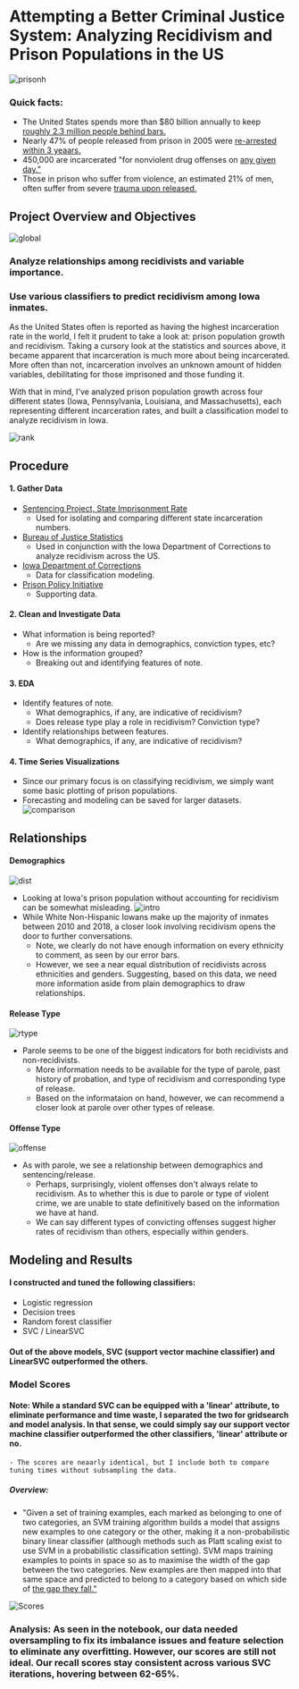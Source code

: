 # Attempting a Better Criminal Justice System: Analyzing Recidivism and Prison Populations in the US

![prisonh](https://github.com/conlpate/Flatiron-Capstone-Recidivism/blob/main/images/prison%20hall.jpg)

### Quick facts:
- The United States spends more than $80 billion annually to keep [roughly 2.3 million people behind bars.](https://www.themarshallproject.org/2019/12/17/the-hidden-cost-of-incarceration)
- Nearly 47% of people released from prison in 2005 were [re-arrested within 3 yeaars.](https://bjs.ojp.gov/content/pub/pdf/18upr9yfup0514.pdf)
- 450,000 are incarcerated "for nonviolent drug offenses on [any given day."](https://www.prisonpolicy.org/reports/pie2020.html)
- Those in prison who suffer from violence, an estimated 21% of men, often suffer from severe [trauma upon released.](https://www.prisonpolicy.org/blog/2017/06/22/mental_health/)

## Project Overview and Objectives

![global](https://github.com/conlpate/Flatiron-Capstone-Recidivism/blob/main/images/incarc%20nato.png)

### Analyze relationships among recidivists and variable importance. 
### Use various classifiers to predict recidivism among Iowa inmates.

As the United States often is reported as having the highest incarceration rate in the world, I felt it prudent to take a look at: prison population growth and recidivism. Taking a cursory look at the statistics and sources above, it became apparent that incarceration is much more about being incarcerated. More often than not, incarceration involves an unknown amount of hidden variables, debilitating for those imprisoned and those funding it. 

With that in mind, I've analyzed prison population growth across four different states (Iowa, Pennsylvania, Louisiana, and Massachusetts), each representing different incarceration rates, and built a classification model to analyze recidivism in Iowa. 

![rank](https://github.com/conlpate/Flatiron-Capstone-Recidivism/blob/main/images/percent_incarcerated.png)

## Procedure 
#### 1. Gather Data
  - [Sentencing Project, State Imprisonment Rate](https://www.sentencingproject.org/the-facts/#rankings)
    - Used for isolating and comparing different state incarceration numbers.
  - [Bureau of Justice Statistics](https://www.bjs.gov/recidivism_2005_arrest/#)
    - Used in conjunction with the Iowa Department of Corrections to analyze recidivism across the US.
  - [Iowa Department of Corrections](https://data.iowa.gov/Correctional-System/3-Year-Recidivism-for-Offenders-Released-from-Pris/mw8r-vqy4)
    - Data for classification modeling.
  - [Prison Policy Initiative](https://www.prisonpolicy.org/profiles/)
    - Supporting data. 
#### 2. Clean and Investigate Data
  - What information is being reported? 
    - Are we missing any data in demographics, conviction types, etc? 
  - How is the information grouped? 
    - Breaking out and identifying features of note. 
#### 3. EDA
  - Identify features of note. 
    - What demographics, if any, are indicative of recidivism?
    - Does release type play a role in recidivism? Conviction type?
  - Identify relationships between features.
    - What demographics, if any, are indicative of recidivism? 
#### 4. Time Series Visualizations
  - Since our primary focus is on classifying recidivism, we simply want some basic plotting of prison populations. 
  - Forecasting and modeling can be saved for larger datasets. 
![comparison](https://github.com/conlpate/Flatiron-Capstone-Recidivism/blob/main/images/rec%20changing%20prison%20pop.png)

    
## Relationships

#### Demographics
![dist](https://github.com/conlpate/Flatiron-Capstone-Recidivism/blob/main/images/rec%20ethnicity.png)
  - Looking at Iowa's prison population without accounting for recidivism can be somewhat misleading. 
![intro](https://github.com/conlpate/Flatiron-Capstone-Recidivism/blob/main/images/rec%20sex%20and%20ethnicity.png)
  - While White Non-Hispanic Iowans make up the majority of inmates between 2010 and 2018, a closer look involving recidivism opens the door to further conversations. 
    - Note, we clearly do not have enough information on every ethnicity to comment, as seen by our error bars. 
    - However, we see a near equal distribution of recidivists across ethnicities and genders. Suggesting, based on this data, we need more information aside from plain demographics to draw relationships. 

#### Release Type
![rtype](https://github.com/conlpate/Flatiron-Capstone-Recidivism/blob/main/images/rec%20with%20release%20type.png)
  - Parole seems to be one of the biggest indicators for both recidivists and non-recidivists. 
    - More information needs to be available for the type of parole, past history of probation, and type of recidivism and corresponding type of release. 
    - Based on the informataion on hand, however, we can recommend a closer look at parole over other types of release. 

#### Offense Type
![offense](https://github.com/conlpate/Flatiron-Capstone-Recidivism/blob/main/images/rec%20sex%20and%20offense.png)
  - As with parole, we see a relationship between demographics and sentencing/release. 
    - Perhaps, surprisingly, violent offenses don't always relate to recidivism. As to whether this is due to parole or type of violent crime, we are unable to state definitively based on the information we have at hand. 
    - We can say different types of convicting offenses suggest higher rates of recidivism than others, especially within genders. 


## Modeling and Results

#### I constructed and tuned the following classifiers: 
  - Logistic regression
  - Decision trees
  - Random forest classifier
  - SVC / LinearSVC

#### Out of the above models, SVC (support vector machine classifier) and LinearSVC outperformed the others. 

### Model Scores
#### Note: While a standard SVC can be equipped with a 'linear' attribute, to eliminate performance and time waste, I separated the two for gridsearch and model analysis. In that sense, we could simply say our support vector machine classifier outperformed the other classifiers, 'linear' attribute or no. 
    - The scores are neaarly identical, but I include both to compare tuning times without subsampling the data. 
##### Overview: 
  - "Given a set of training examples, each marked as belonging to one of two categories, an SVM training algorithm builds a model that assigns new examples to one category or the other, making it a non-probabilistic binary linear classifier (although methods such as Platt scaling exist to use SVM in a probabilistic classification setting). SVM maps training examples to points in space so as to maximise the width of the gap between the two categories. New examples are then mapped into that same space and predicted to belong to a category based on which side of [the gap they fall."](https://en.wikipedia.org/wiki/Support-vector_machine)


![Scores](https://github.com/conlpate/Flatiron-Capstone-Recidivism/blob/main/images/scores.png)
### Analysis: As seen in the notebook, our data needed oversampling to fix its imbalance issues and feature selection to eliminate any overfitting. However, our scores are still not ideal. Our recall scores stay consistent across various SVC iterations, hovering between 62-65%. 

